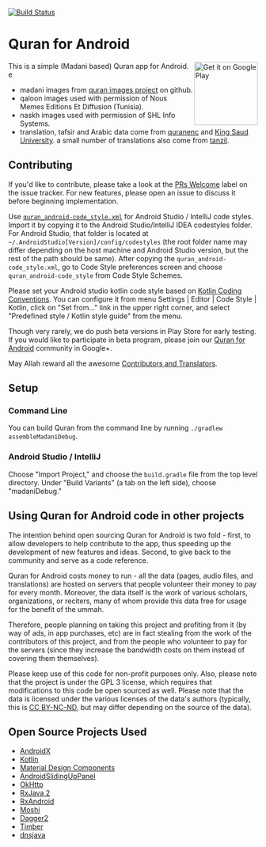 [![Build Status](https://travis-ci.org/quran/quran_android.svg?branch=master)](https://travis-ci.org/quran/quran_android)
# Quran for Android
[<img align="right" alt="Get it on Google Play" height="128" src="https://play.google.com/intl/en_us/badges/images/generic/en_badge_web_generic.png">](https://play.google.com/store/apps/details?id=com.quran.labs.androidquran)

This is a simple (Madani based) Quran app for Android.
e
* madani images from [quran images project](https://github.com/quran/quran.com-images) on github.
* qaloon images used with permission of Nous Memes Editions Et Diffusion (Tunisia).
* naskh images used with permission of SHL Info Systems.
* translation, tafsir and Arabic data come from [quranenc](https://quranenc.com) and [King Saud University](https://quran.ksu.edu.sa). a small number of translations also come from [tanzil](http://tanzil.net).

## Contributing

If you'd like to contribute, please take a look at the [PRs Welcome](https://github.com/quran/quran_android/issues?q=is%3Aissue+is%3Aopen+label%3A%22PRs+Welcome%22) label on the issue tracker. For new features, please open an issue to discuss it before beginning implementation.

Use [`quran_android-code_style.xml`](https://github.com/quran/quran_android/blob/master/quran_android-code_style.xml) for Android Studio / IntelliJ code styles. Import it by copying it to the Android Studio/IntelliJ IDEA codestyles folder. For Android Studio, that folder is located at `~/.AndroidStudio[Version]/config/codestyles` (the root folder name may differ depending on the host machine and Android Studio version, but the rest of the path should be same). After copying the `quran_android-code_style.xml`, go to Code Style preferences screen and choose `quran_android-code_style` from Code Style Schemes.

Please set your Android studio kotlin code style based on [Kotlin Coding Conventions](https://kotlinlang.org/docs/reference/coding-conventions.html). You can configure it from menu Settings | Editor | Code Style | Kotlin, click on "Set from…" link in the upper right corner, and select "Predefined style / Kotlin style guide" from the menu.

Though very rarely, we do push beta versions in Play Store for early testing. If you would like to participate in beta program, please join our [Quran for Android](https://plus.google.com/communities/100110719319613677297) community in Google+.

May Allah reward all the awesome [Contributors and Translators](https://github.com/quran/quran_android/blob/master/CONTRIBUTORS.md).


## Setup

### Command Line

You can build Quran from the command line by running `./gradlew assembleMadaniDebug`.

### Android Studio / IntelliJ

Choose "Import Project," and choose the `build.gradle` file from the top level directory. Under "Build Variants" (a tab on the left side), choose "madaniDebug."

## Using Quran for Android code in other projects

The intention behind open sourcing Quran for Android is two fold - first, to allow developers to help contribute to the app, thus speeding up the development of new features and ideas. Second, to give back to the community and serve as a code reference.

Quran for Android costs money to run - all the data (pages, audio files, and translations) are hosted on servers that people volunteer their money to pay for every month. Moreover, the data itself is the work of various scholars, organizations, or reciters, many of whom provide this data free for usage for the benefit of the ummah.

Therefore, people planning on taking this project and profiting from it (by way of ads, in app purchases, etc) are in fact stealing from the work of the contributors of this project, and from the people who volunteer to pay for the servers (since they increase the bandwidth costs on them instead of covering them themselves).

Please keep use of this code for non-profit purposes only. Also, please note that the project is under the GPL 3 license, which requires that modifications to this code be open sourced as well. Please note that the data is licensed under the various licenses of the data's authors (typically, this is [CC BY-NC-ND](https://creativecommons.org/licenses/by-nc-nd/2.0/), but may differ depending on the source of the data).


## Open Source Projects Used

* [AndroidX](https://developer.android.com/jetpack/androidx/)
* [Kotlin](https://kotlinlang.org)
* [Material Design Components](https://github.com/material-components/material-components-android)
* [AndroidSlidingUpPanel](https://github.com/umano/AndroidSlidingUpPanel)
* [OkHttp](https://github.com/square/okhttp)
* [RxJava 2](https://github.com/ReactiveX/RxJava)
* [RxAndroid](https://github.com/ReactiveX/RxAndroid)
* [Moshi](https://github.com/square/moshi)
* [Dagger2](https://google.github.io/dagger/)
* [Timber](https://github.com/JakeWharton/timber)
* [dnsjava](http://dnsjava.org)
